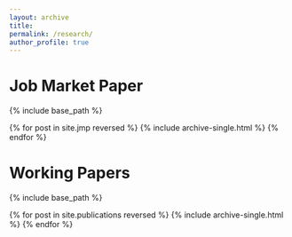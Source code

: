 ```yaml
---
layout: archive
title: 
permalink: /research/
author_profile: true
---
```


# Job Market Paper

{% include base_path %}

{% for post in site.jmp reversed %}
{% include archive-single.html %}
{% endfor %}

# Working Papers

{% include base_path %}

{% for post in site.publications reversed %}
{% include archive-single.html %}
{% endfor %}
